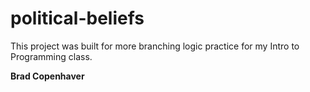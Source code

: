 # political-beliefs

This project was built for more branching logic practice for my Intro to Programming class.

**Brad Copenhaver**
